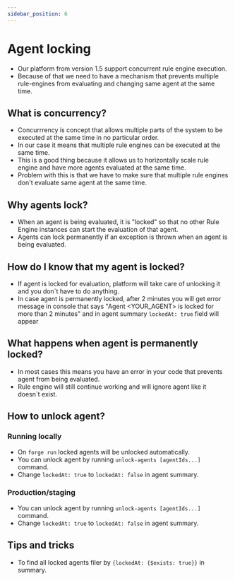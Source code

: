 ```yaml
---
sidebar_position: 6
---
```


# Agent locking
- Our platform from version 1.5 support concurrent rule engine execution. 
- Because of that we need to have a mechanism that prevents multiple rule-engines from evaluating and changing same agent at the same time.

## What is concurrency?
- Concurrrency is concept that allows multiple parts of the system to be executed at the same time in no particular order.
- In our case it means that multiple rule engines can be executed at the same time.
- This is a good thing because it allows us to horizontally scale rule engine and have more agents evaluated at the same time.
- Problem with this is that we have to make sure that multiple rule engines don't evaluate same agent at the same time.

## Why agents lock?
- When an agent is being evaluated, it is "locked" so that no other Rule Engine instances can start the evaluation of that agent.
- Agents can lock permanently if an exception is thrown when an agent is being evaluated.

## How do I know that my agent is locked?
- If agent is locked for evaluation, platform will take care of unlocking it and you don`t have to do anything.
- In case agent is permanently locked, after 2 minutes you will get error message in console that says "Agent <YOUR_AGENT> is locked for more than 2 minutes" and in agent summary `lockedAt: true` field will appear

## What happens when agent is permanently locked?
- In most cases this means you have an error in your code that prevents agent from being evaluated.
- Rule engine will still continue working and will ignore agent like it doesn`t exist.

## How to unlock agent?
### Running locally
- On `forge run` locked agents will be unlocked automatically.
- You can unlock agent by running `unlock-agents [agentIds...]` command.
- Change `lockedAt: true` to `lockedAt: false` in agent summary.

### Production/staging
- You can unlock agent by running `unlock-agents [agentIds...]` command.
- Change `lockedAt: true` to `lockedAt: false` in agent summary.

## Tips and tricks
- To find all locked agents filer by `{lockedAt: {$exists: true}}` in summary.
